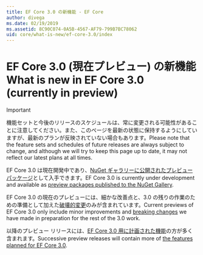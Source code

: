 ```yaml
---
title: EF Core 3.0 の新機能 - EF Core
author: divega
ms.date: 02/19/2019
ms.assetid: 8C90C074-0A5B-4567-AF79-799B7BC78062
uid: core/what-is-new/ef-core-3.0/index
---
```


# <a name="what-is-new-in-ef-core-30-currently-in-preview"></a><span data-ttu-id="79b63-102">EF Core 3.0 (現在プレビュー) の新機能</span><span class="sxs-lookup"><span data-stu-id="79b63-102">What is new in EF Core 3.0 (currently in preview)</span></span>

> [!IMPORTANT]
> <span data-ttu-id="79b63-103">機能セットと今後のリリースのスケジュールは、常に変更される可能性があることに注意してください。また、このページを最新の状態に保持するようにしていますが、最新のプランが反映されていない場合もあります。</span><span class="sxs-lookup"><span data-stu-id="79b63-103">Please note that the feature sets and schedules of future releases are always subject to change, and although we will try to keep this page up to date, it may not reflect our latest plans at all times.</span></span>

<span data-ttu-id="79b63-104">EF Core 3.0 は現在開発中であり、[NuGet ギャラリーに公開されたプレビュー パッケージ](https://www.nuget.org/packages/Microsoft.EntityFrameworkCore/)として入手できます。</span><span class="sxs-lookup"><span data-stu-id="79b63-104">EF Core 3.0 is currently under development and available as [preview packages published to the NuGet Gallery](https://www.nuget.org/packages/Microsoft.EntityFrameworkCore/).</span></span> 

<span data-ttu-id="79b63-105">EF Core 3.0 の現在のプレビューには、細かな改善点と、3.0 の残りの作業のための準備として加えた[破壊的変更](xref:core/what-is-new/ef-core-3.0/breaking-changes)のみが含まれています。</span><span class="sxs-lookup"><span data-stu-id="79b63-105">Current previews of EF Core 3.0 only include minor improvements and [breaking changes](xref:core/what-is-new/ef-core-3.0/breaking-changes) we have made in preparation for the rest of the 3.0 work.</span></span> 

<span data-ttu-id="79b63-106">以降のプレビュー リリースには、[EF Core 3.0 用に計画された機能](xref:core/what-is-new/ef-core-3.0/features)の方が多く含まれます。</span><span class="sxs-lookup"><span data-stu-id="79b63-106">Successive preview releases will contain more of [the features planned for EF Core 3.0](xref:core/what-is-new/ef-core-3.0/features).</span></span>